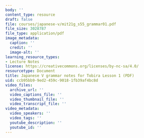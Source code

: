 ```yaml
---
body: ''
content_type: resource
draft: false
file: courses/japanese-v/mit21g_s55_grammar01.pdf
file_size: 3028787
file_type: application/pdf
image_metadata:
  caption: ''
  credit: ''
  image-alt: ''
learning_resource_types:
- Lecture Notes
license: https://creativecommons.org/licenses/by-nc-sa/4.0/
resourcetype: Document
title: Japanese V grammar notes for Tobira Lesson 1 (PDF)
uid: ccb95bb9-9ed2-459c-9018-1fb39af4bc8d
video_files:
  archive_url: ''
  video_captions_file: ''
  video_thumbnail_file: ''
  video_transcript_file: ''
video_metadata:
  video_speakers: ''
  video_tags: ''
  youtube_description: ''
  youtube_id: ''
---
```

